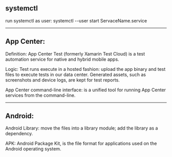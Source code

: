 ## systemctl
run systemctl as user: 
systemctl --user start ServaceName.service

--------------------------------------------------------------------
## App Center:

Definition: App Center Test (formerly Xamarin Test Cloud) is a test automation service for native and hybrid mobile apps.

Logic: Test runs execute in a hosted fashion: upload the app binary and test files to execute tests in our data center. Generated assets, such as screenshots and device logs, are kept for test reports.

App Center command-line interface: is a unified tool for running App Center services from the command-line.

----------------------------------------------------------------------
## Android:

Android Library: move the files into a library module; add the library as a dependency.

APK: Android Package Kit, is the file format for applications used on the Android operating system.

